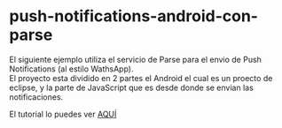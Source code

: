push-notifications-android-con-parse
====================================

El siguiente ejemplo utiliza el servicio de Parse para el envio de Push Notifications (al estilo WathsApp).<br>
El proyecto esta dividido en 2 partes el Android el cual es un proecto de eclipse, y la parte de JavaScript que es desde donde
se envian las notificaciones.

El tutorial lo puedes ver <a href="">AQUÍ</a>

